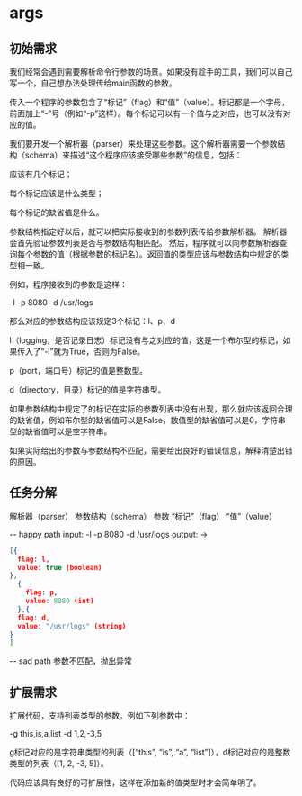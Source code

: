 # args

## 初始需求

我们经常会遇到需要解析命令行参数的场景。如果没有趁手的工具，我们可以自己写一个，自己想办法处理传给main函数的参数。

传入一个程序的参数包含了“标记”（flag）和“值”（value）。标记都是一个字母，前面加上“-”号（例如“-p”这样）。每个标记可以有一个值与之对应，也可以没有对应的值。

我们要开发一个解析器（parser）来处理这些参数。这个解析器需要一个参数结构（schema）来描述“这个程序应该接受哪些参数”的信息，包括：

应该有几个标记；

每个标记应该是什么类型；

每个标记的缺省值是什么。

参数结构指定好以后，就可以把实际接收到的参数列表传给参数解析器。
解析器会首先验证参数列表是否与参数结构相匹配。
然后，程序就可以向参数解析器查询每个参数的值（根据参数的标记名）。返回值的类型应该与参数结构中规定的类型相一致。

例如，程序接收到的参数是这样：

-l -p 8080 -d /usr/logs

那么对应的参数结构应该规定3个标记：l、p、d

l（logging，是否记录日志）标记没有与之对应的值，这是一个布尔型的标记，如果传入了“-l”就为True，否则为False。

p（port，端口号）标记的值是整数型。

d（directory，目录）标记的值是字符串型。

如果参数结构中规定了的标记在实际的参数列表中没有出现，那么就应该返回合理的缺省值，例如布尔型的缺省值可以是False，数值型的缺省值可以是0，字符串型的缺省值可以是空字符串。

如果实际给出的参数与参数结构不匹配，需要给出良好的错误信息，解释清楚出错的原因。

## 任务分解
解析器（parser）
参数结构（schema）
参数
    “标记”（flag）
    “值”（value）

-- happy path
input:
-l -p 8080 -d /usr/logs 
output:
->
```json
[{
  flag: l,
  value: true (boolean)
},
  {
    flag: p,
    value: 8080 (int)
  },{
  flag: d,
  value: "/usr/logs" (string)
}
]
```
-- sad path
参数不匹配，抛出异常

## 扩展需求

扩展代码，支持列表类型的参数。例如下列参数中：

-g this,is,a,list -d 1,2,-3,5

g标记对应的是字符串类型的列表（[“this”, “is”, “a”, “list”]），d标记对应的是整数类型的列表（[1, 2, -3, 5]）。

代码应该具有良好的可扩展性，这样在添加新的值类型时才会简单明了。
